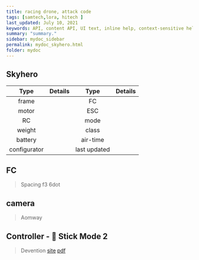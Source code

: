 ```yaml
---
title: racing drone, attack code
tags: [samtech,lora, hitech ]
last_updated: July 10, 2021
keywords: API, content API, UI text, inline help, context-sensitive help, popovers, tooltips
summary: "summary."
sidebar: mydoc_sidebar
permalink: mydoc_skyhero.html
folder: mydoc
---
```



## Skyhero 

| Type  | Details | Type  | Details |
| :---: | ---  | :---: | ---  |
| frame |  | FC |  |
| motor |  | ESC |  |
| RC  |  | mode |  |
| weight |  | class |  |
| battery |  | air-time |  |
| configurator |  |  last updated |   |


## FC 

> Spacing f3 6dot


## camera

> Aomway


## Controller - 💯 Stick Mode 2

> Devention
[site](https://www.manualslib.com/products/Devention-Devo-F12e-3790325.html)
[pdf](./devo_f12e.pdf)
